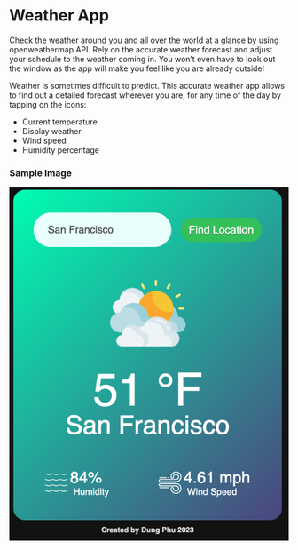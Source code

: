 # Weather App

Check the weather around you and all over the world at a glance by using openweathermap API. Rely on the accurate weather forecast and adjust your schedule to the weather coming in. You won’t even have to look out the window as the app will make you feel like you are already outside!

Weather is sometimes difficult to predict. This accurate weather app allows to find out a detailed forecast wherever you are, for any time of the day by tapping on the icons:

- Current temperature
- Display weather
- Wind speed 
- Humidity percentage

### Sample Image
![Sample Output](/src/images/Snapshot_Sample.png)